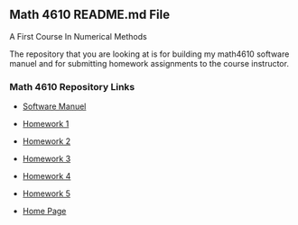 ## Math 4610 README.md File
A First Course In Numerical Methods

The repository that you are looking at is for building my math4610 software  
manuel and for submitting homework assignments to the course instructor.

### Math 4610 Repository Links

- [Software Manuel](https://gbmitchell.github.io/math4610/softwareManuel/main)
- [Homework 1](https://gbmitchell.github.io/math4610/HW1/problem)
- [Homework 2](https://gbmitchell.github.io/math4610/HW2/problem)
- [Homework 3](https://gbmitchell.github.io/math4610/HW3/problem)
- [Homework 4](https://gbmitchell.github.io/math4610/HW4/problem)
- [Homework 5](https://gbmitchell.github.io/math4610/HW5/problem)
  
- [Home Page](https://gbmitchell.github.io/)  
